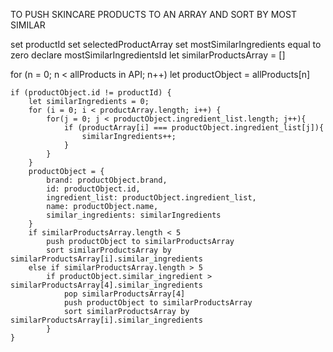 TO PUSH SKINCARE PRODUCTS TO AN ARRAY AND SORT BY MOST SIMILAR

set productId
set selectedProductArray
set mostSimilarIngredients equal to zero
declare mostSimilarIngredientsId
let similarProductsArray = []

for (n = 0; n < allProducts in API; n++)
    let productObject = allProducts[n]

    if (productObject.id != productId) {
        let similarIngredients = 0;
        for (i = 0; i < productArray.length; i++) {
            for(j = 0; j < productObject.ingredient_list.length; j++){
                if (productArray[i] === productObject.ingredient_list[j]){
                    similarIngredients++;
                }
            }
        }
        productObject = {
            brand: productObject.brand,
            id: productObject.id,
            ingredient_list: productObject.ingredient_list,
            name: productObject.name,
            similar_ingredients: similarIngredients
        }
        if similarProductsArray.length < 5
            push productObject to similarProductsArray
            sort similarProductsArray by similarProductsArray[i].similar_ingredients
        else if similarProductsArray.length > 5
            if productObject.similar_ingredient > similarProductsArray[4].similar_ingredients
                pop similarProductsArray[4]
                push productObject to similarProductsArray
                sort similarProductsArray by similarProductsArray[i].similar_ingredients
            }
    }

